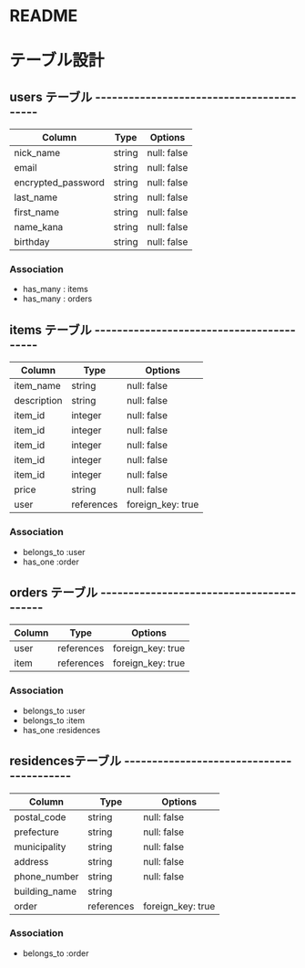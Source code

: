 # README

# テーブル設計

## users テーブル -----------------------------------------

| Column             | Type   | Options     |
| ------------------ | ------ | ----------- |
| nick_name          | string | null: false |
| email              | string | null: false |
| encrypted_password | string | null: false |
| last_name          | string | null: false |
| first_name         | string | null: false |
| name_kana          | string | null: false |
| birthday           | string | null: false |


### Association

- has_many : items
- has_many : orders

## items テーブル -----------------------------------------

| Column       | Type       | Options            |
| ---------    | ---------- | -----------        |
| item_name    | string     | null: false        |
| description  | string     | null: false        |
| item_id      | integer    | null: false        |
| item_id      | integer    | null: false        |
| item_id      | integer    | null: false        |
| item_id      | integer    | null: false        |
| item_id      | integer    | null: false        |
| price        | string     | null: false        |
| user         | references | foreign_key: true  |

### Association

- belongs_to :user
- has_one  :order

## orders テーブル -----------------------------------------

| Column             | Type       | Options            |
| ------------------ | ---------- | -----------        |
| user               | references | foreign_key: true  |
| item               | references | foreign_key: true  |


### Association

- belongs_to :user
- belongs_to :item
- has_one  :residences

## residencesテーブル -----------------------------------------

| Column             | Type       | Options     |
| ------------------ | ---------- | ----------- |
| postal_code        | string     | null: false        |
| prefecture         | string     | null: false        |
| municipality       | string     | null: false        |
| address            | string     | null: false        |
| phone_number       | string     | null: false        |
| building_name      | string     |                    |
| order              | references | foreign_key: true  |

### Association

- belongs_to :order
